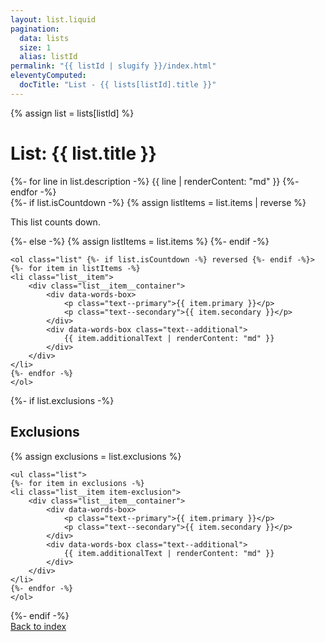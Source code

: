```yaml
---
layout: list.liquid
pagination:
  data: lists
  size: 1
  alias: listId
permalink: "{{ listId | slugify }}/index.html"
eleventyComputed:
  docTitle: "List - {{ lists[listId].title }}"
---
```


{% assign list = lists[listId] %}

# List: {{ list.title }}

<section class="description">
    {%- for line in list.description -%}
    {{ line | renderContent: "md" }}
    {%- endfor -%}
</section>

<section class="list__container">
    {%- if list.isCountdown -%}
    {% assign listItems = list.items | reverse %}
    <p class="text--italic">This list counts down.</p>
    {%- else -%}
    {% assign listItems = list.items %}
    {%- endif -%}

    <ol class="list" {%- if list.isCountdown -%} reversed {%- endif -%}>
    {%- for item in listItems -%}
    <li class="list__item">
        <div class="list__item__container">
            <div data-words-box>
                <p class="text--primary">{{ item.primary }}</p>
                <p class="text--secondary">{{ item.secondary }}</p>
            </div>
            <div data-words-box class="text--additional">
                {{ item.additionalText | renderContent: "md" }}
            </div>
        </div>
    </li>
    {%- endfor -%}
    </ol>
</section>

{%- if list.exclusions -%}

<h2>Exclusions</h2>

<section class="list__container">
    {% assign exclusions = list.exclusions %}

    <ul class="list">
    {%- for item in exclusions -%}
    <li class="list__item item-exclusion">
        <div class="list__item__container">
            <div data-words-box>
                <p class="text--primary">{{ item.primary }}</p>
                <p class="text--secondary">{{ item.secondary }}</p>
            </div>
            <div data-words-box class="text--additional">
                {{ item.additionalText | renderContent: "md" }}
            </div>
        </div>
    </li>
    {%- endfor -%}
    </ol>
</section>
{%- endif -%}

<footer>
    <a href="/lists/">Back to index</a>
</footer>

